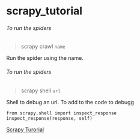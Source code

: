 # scrapy_tutorial

###### To run the spiders 

> scrapy crawl `name`

Run the spider using the name. 

###### To run the spiders

> scrapy shell `url`

Shell to debug an url. 
To add to the code to debugg

 ``` 
 from scrapy.shell import inspect_response
 inspect_response(response, self)
 ```
            

[Scrapy Turorial](https://doc.scrapy.org/en/latest/intro/tutorial.html)
